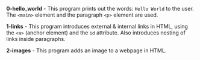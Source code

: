 **0-hello_world** - This program prints out the words: `Hello World` to the user. The `<main>` element and the paragraph `<p>` element are used.

**1-links** - This program introduces external & internal links in HTML, using the `<a>` (anchor element) and the `id` attribute. Also introduces nesting of links inside paragraphs.

**2-images** - This program adds an image to a webpage in HTML.
